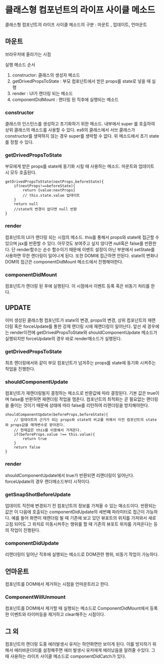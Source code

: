 # 클래스형 컴포넌트의 라이프 사이클 메소드

클래스형 컴포넌트의 라이프 사이클 메소드의 구분 : 마운트 , 업데이트, 언마운트

## 마운트

브라우저에 올라가는 시점

실행 메소드 순서

1. constructor: 클래스의 생성자 메소드
2. getDrivedPropsToState : 부모 컴포넌트에서 받은 props를 state로 넣을 때 실행
3. render : UI가 랜더링 되는 메소드
4. componentDidMount : 랜더링 된 직후에 실행되는 메소드

### constructor

클래스의 인스턴스를 생성하고 초기화하기 위한 메소드. 내부에서 super 를 호출하여 상위 클래스의 메소드를 사용할 수 있다. es6의 클래스에서 서브 클래스가 constructor를 생략하지 않는 경우 super를 생략할 수 없다. 위 메소드에서 초기 state를 정할 수 있다.

### getDrivedPropsToState

부모에게 받은 props를 state에 동기화 시킬 때 사용하는 메소드. 마운트와 업데이트 시 모두 호출된다.

```
getDrivedPropsToState(nextProps,beforeState){
	if(nextProps!==beforeState){
		return {value:nextProps}
		// this.state.value 업데이트
	}
	return null
	//state의 변경이 없다면 null 반환
}
```

### render

컴포넌트의 UI가 랜더링 되는 시점의 메소드. this를 통해서 props와 state에 접근할 수 있으며 jsx를 반환할 수 있다. 아무것도 보여주고 싶지 않다면 null혹은 false를 반환한다. 단 render함수는 순수 함수이기 때문에 이벤트 설정이 아닌 부분에서 setState를 사용하면 무한 랜더링이 일어나게 된다. 또한 DOM에 접근하면 안된다. state의 변화나 DOM의 접근은 componentDidMount 메소드에서 진행해야한다.

### componentDidMount

컴포넌트가 랜더링 된 후에 실행된다. 이 시점에서 이벤트 등록 혹은 비동기 처리를 한다. 



## UPDATE

이미 생성된 클래스형 컴포넌트가 state의 변경, props의 변경, 상위 컴포넌트의 재랜더링 혹은 forceUpdate를 통한 강제 랜더링 시에 재랜더링이 일어난다. 앞선 세 경우에는 render이전에 getDrivedPropsToState와 shouldComponentUpdate 메소드가 실행되지만 forceUpdate의 경우 바로 render매소드가 실행된다.

### getDrivedPropsToState

최초 랜더링에서와 같이 부모 컴포넌트가 넘겨주는 props를 state에 동기화 시켜주는 작업을 진행한다.

### shouldComponentUpdate

컴포넌트가 재랜더링될지 결정하는 메소드로 반환값에 따라 결정된다. 기본 값은 true이며 false를 반환하면 재랜더링 작업을 멈춘다. 컴포넌트의 최적화는 곧 필요없는 랜더링을 줄이는 것이기 때문에 상태에 따라 false를 리턴하여 리랜더링을 방지해야한다.

```
shouldComponentUpdate(beforeProps,beforeState){
	// 업데이트의 근거가 되는 props와 state의 비교를 위해서 이전 컴포넌트의 state와 props값을 매개변수로 받아온다.
	// 현재값은 this를 이용해서 가져온다.
	if(beforeProps.value !== this.value){
		return true
	}
	return false
}
```

### render

shouldComponentUpdate에서 true가 반환되면 리랜더링이 일어난다. forceUpdate의 경우 랜더메소드부터 시작이다.

### getSnapShotBeforeUpdate

업데이트 직전에 변경되기 전 컴포넌트의 정보를 가져올 수 있는 매소드이다. 반환되는 값은 이 다음에 호출되는 componentDidUpdate의 세번째 파라미터로 접근이 가능하다. 예를 들어 화면이 재랜더링 될 때 기존에 보고 있던 뷰포트의 위치를 가져와서 새로고침 되어도 그 위치로 이동시켜주는 행위를 할 때 기존의 뷰포트 위치를 가져온다는 등의 작업이 진행된다.

### componentDidUpdate

리랜더링이 일어난 직후에 실행되는 메소드로 DOM관련 행위, 비동기 작업이 가능하다.



## 언마운트

컴포넌트를 DOM에서 제거하는 시점을 언마운트라고 한다.

### ComponentWillUnmount

컴포넌트를 DOM에서 제거할 때 실행되는 메소드로 ComponentDidMount에서 등록한 이벤트와 타이머등을 제거하고 clear해주는 시점이다.



## 그 외

컴포넌트의 랜더링 도중 에러발생시 유저는 하얀화면만 보이게 된다. 이를 방지하기 위해서 에러바운더리를 설정해주면 에러 발생시 유저에게 에러났음을 알려줄 수있다. 그 때 사용하는 라이프 사이클 메소드로 componentDidCatch가 있다.

